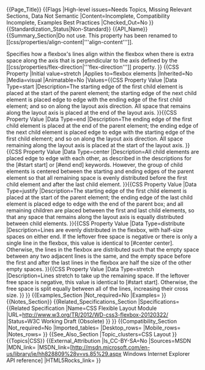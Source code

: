 {{Page_Title}}
{{Flags
|High-level issues=Needs Topics, Missing Relevant Sections, Data Not Semantic
|Content=Incomplete, Compatibility Incomplete, Examples Best Practices
|Checked_Out=No
}}
{{Standardization_Status|Non-Standard}}
{{API_Name}}
{{Summary_Section|Do not use. This property has been renamed to [[css/properties/align-content|'''align-content''']].

Specifies how a flexbox's lines align within the flexbox when there is extra space along the axis that is perpendicular to the axis defined by the [[css/properties/flex-direction|'''flex-direction''']] property.
}}
{{CSS Property
|Initial value=stretch
|Applies to=flexbox elements
|Inherited=No
|Media=visual
|Animatable=No
|Values={{CSS Property Value
|Data Type=start
|Description=The starting edge of the first child element is placed at the start of the parent element; the starting edge of the next child element is placed edge to edge with the ending edge of the first child element; and so on along the layout axis direction. All space that remains along the layout axis is placed at the end of the layout axis.
}}{{CSS Property Value
|Data Type=end
|Description=The ending edge of the first child element is placed at the end of the parent element; the ending edge of the next child element is placed edge to edge with the starting edge of the first child element; and so on along the layout axis direction. All space remaining along the layout axis is placed at the start of the layout axis.
}}{{CSS Property Value
|Data Type=center
|Description=All child elements are placed edge to edge with each other, as described in the descriptions for the [#start start] or [#end end] keywords. However, the group of child elements is centered between the starting and ending edges of the parent element so that all remaining space is evenly distributed before the first child element and after the last child element.
}}{{CSS Property Value
|Data Type=justify
|Description=The starting edge of the first child element is placed at the start of the parent element; the ending edge of the last child element is placed edge to edge with the end of the parent box; and all remaining children are placed between the first and last child elements, so that any space that remains along the layout axis is equally distributed between child elements.
}}{{CSS Property Value
|Data Type=distribute
|Description=Lines are evenly distributed in the flexbox, with half-size spaces on either end. If the leftover free space is negative or there is only a single line in the flexbox, this value is identical to [#center center]. Otherwise, the lines in the flexbox are distributed such that the empty space between any two adjacent lines is the same, and the empty space before the first and after the last lines in the flexbox are half the size of the other empty spaces.
}}{{CSS Property Value
|Data Type=stretch
|Description=Lines stretch to take up the remaining space. If the leftover free space is negative, this value is identical to [#start start]. Otherwise, the free space is split equally between all of the lines, increasing their cross size.
}}
}}
{{Examples_Section
|Not_required=No
|Examples=
}}
{{Notes_Section}}
{{Related_Specifications_Section
|Specifications={{Related Specification
|Name=CSS Flexible Layout Module
|URL=http://www.w3.org/TR/2012/WD-css3-flexbox-20120322/
|Status=W3C Working Draft (Obsolete)
}}
}}
{{Compatibility_Section
|Not_required=No
|Imported_tables=
|Desktop_rows=
|Mobile_rows=
|Notes_rows=
}}
{{See_Also_Section
|Topic_clusters=CSS Layout
}}
{{Topics|CSS}}
{{External_Attribution
|Is_CC-BY-SA=No
|Sources=MSDN
|MDN_link=
|MSDN_link=[http://msdn.microsoft.com/en-us/library/ie/hh828809%28v=vs.85%29.aspx Windows Internet Explorer API reference]
|HTML5Rocks_link=
}}
